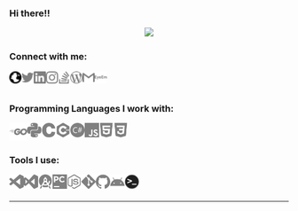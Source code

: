 ### Hi there!! <!--👋-->

<p align="center"> <img width="500px" src="https://camo.githubusercontent.com/b6860107d5fad033d519367771dc48185ae1b0a41ec3d8edd34a53cb001a3d31/68747470733a2f2f6d61676963636f70792e78797a2f6173736574732f696d616765732f6861646465722e676966" /> </p>


### Connect with me:
[<img align="left" alt="aaryarajoju.github.io" width="22px" src="https://raw.githubusercontent.com/iconic/open-iconic/master/svg/globe.svg" />][website]
[<img align="left" alt="AARYA RAJOJU | Twitter" width="22px" src="https://github.com/aaryarajoju/aaryarajoju/blob/main/logo-svg/twitter.svg" />][twitter]
[<img align="left" alt="AARYA RAJOJU | LinkedIn" width="22px" src="https://github.com/aaryarajoju/aaryarajoju/blob/main/logo-svg/linkedin.svg" />][linkedin]
[<img align="left" alt="AARYA RAJOJU | Instagram" width="22px" src="https://github.com/aaryarajoju/aaryarajoju/blob/main/logo-svg/instagram.svg" />][instagram]
[<img align="left" alt="AARYA RAJOJU | Stack Overflow" width="22px" src="https://github.com/aaryarajoju/aaryarajoju/blob/main/logo-svg/stackoverflow.svg" />][stack]
[<img align="left" alt="AARYA RAJOJU | Blog" width="22px" src="https://github.com/aaryarajoju/aaryarajoju/blob/main/logo-svg/wordpress.svg" />][blog]
[<img align="left" alt="AARYA RAJOJU | Mail" width="22px" src="https://github.com/aaryarajoju/aaryarajoju/blob/main/logo-svg/gmail.svg" />][mail]
[<img align="left" alt="AARYA RAJOJU | EyeEm" width="22px" src="https://github.com/aaryarajoju/aaryarajoju/blob/main/logo-svg/eyeem.svg" />][eyeem]

<br>
<br>


### Programming Languages I work with:

<img align="left" alt="Go" width="32px" src="https://github.com/aaryarajoju/aaryarajoju/blob/main/logo-svg/go.svg" />
<img align="left" alt="python" width="26px" src="https://github.com/aaryarajoju/aaryarajoju/blob/main/logo-svg/python.svg" />
<img align="left" alt="C" width="26px" src="https://github.com/aaryarajoju/aaryarajoju/blob/main/logo-svg/c.svg" />
<img align="left" alt="C++" width="26px" src="https://github.com/aaryarajoju/aaryarajoju/blob/main/logo-svg/cplusplus.svg" />
<img align="left" alt="C#" width="26px" src="https://github.com/aaryarajoju/aaryarajoju/blob/main/logo-svg/csharp.svg" />
<!--<img align="left" alt="Java" width="26px" src="https://github.com/aaryarajoju/aaryarajoju/blob/main/logo-svg/java.svg" />-->
<!--<img align="left" alt="Kotlin" width="26px" src="https://github.com/aaryarajoju/aaryarajoju/blob/main/logo-svg/kotlin.svg" />-->
<img align="left" alt="JavaScript" width="26px" src="https://github.com/aaryarajoju/aaryarajoju/blob/main/logo-svg/javascript.svg" />
<img align="left" alt="HTML5" width="26px" src="https://github.com/aaryarajoju/aaryarajoju/blob/main/logo-svg/html5.svg" />
<img align="left" alt="CSS3" width="26px" src="https://github.com/aaryarajoju/aaryarajoju/blob/main/logo-svg/css3.svg" />

<br>
<br>


### Tools I use:

<img align="left" alt="Visual Studio Code" width="26px" src="https://github.com/aaryarajoju/aaryarajoju/blob/main/logo-svg/visualstudiocode.svg" />
<img align="left" alt="Visual Studio" width="26px" src="https://github.com/aaryarajoju/aaryarajoju/blob/main/logo-svg/visualstudio.svg" />
<img align="left" alt="JetBrains Android Studio" width="26px" src="https://github.com/aaryarajoju/aaryarajoju/blob/main/logo-svg/androidstudio.svg" />
<img align="left" alt="JetBrains PyCharm" width="26px" src="https://github.com/aaryarajoju/aaryarajoju/blob/main/logo-svg/pycharm.svg" />
<img align="left" alt="Node.js" width="26px" src="https://github.com/aaryarajoju/aaryarajoju/blob/main/logo-svg/node-dot-js.svg" />
<img align="left" alt="Git" width="26px" src="https://github.com/aaryarajoju/aaryarajoju/blob/main/logo-svg/git.svg" />
<img align="left" alt="GitHub" width="26px" src="https://github.com/aaryarajoju/aaryarajoju/blob/main/logo-svg/github.svg" />
<img align="left" alt="Android" width="26px" src="https://github.com/aaryarajoju/aaryarajoju/blob/main/logo-svg/android.svg" />
<img align="left" alt="Terminal" width="26px" src="https://raw.githubusercontent.com/github/explore/80688e429a7d4ef2fca1e82350fe8e3517d3494d/topics/terminal/terminal.png" />
<br>
<br>


---


<!--
<img align="left" alt="" width="26px" src="" />
<img align="left" alt="" width="26px" src="" />
<img align="left" alt="" width="26px" src="" />
<img align="left" alt="" width="26px" src="" />
<img align="left" alt="" width="26px" src="" />
<img align="left" alt="" width="26px" src="" />
<img align="left" alt="" width="26px" src="" />
-->


<!--
- 🔭 I’m currently working on: a website for beginers to start learning python
- 🌱 I’m currently learning: GoLang
- 📫 How to reach me: <a href="mailto:code.aarya@gmail.com">code.aarya@gmail.com</a> or <a href="mailto:hey.aarya@gmail.com">hey.aarya@gmail.com</a> 
- 😄 Pronouns: He/Him
- ⚡ Fun fact: GoLang is the best language
-->
<!--
<a href="https://github.com/aaryarajoju">GitHub Profile</a><br>
<a href="https://www.linkedin.com/in/aaryarajoju/">Linkedin Profile</a><br>
<a href="https://aaryarajoju.github.io">GitHub Pages</a><br>
<a href="https://aaryarajoju.github.io/portfolio">A personal Portfolio hosted on GitHub Pages</a><br>
<a href="https://aaryarajoju.github.io/aaryarajoju">A personal website hosted on GitHub Pages</a><br>
<a href="https://aaryarajoju.github.io/python/">A website to Learn Python</a><br>
<a href="https://aaryarajoju.github.io/">AARYA RAJOJU - </a><br>
<a href="https://aaryarajoju.github.io/">AARYA RAJOJU - </a><br>
-->

<!--
**aaryarajoju/aaryarajoju** is a ✨ _special_ ✨ repository because its `README.md` (this file) appears on your GitHub profile.

Here are some ideas to get you started:

- 🔭 I’m currently working on ...
- 🌱 I’m currently learning ...
- 👯 I’m looking to collaborate on ...
- 🤔 I’m looking for help with ...
- 💬 Ask me about ...
- 📫 How to reach me: ...
- 😄 Pronouns: ...
- ⚡ Fun fact: ...
-->


[website]: https://aaryarajoju.github.io/
[twitter]: https://twitter.com/AaryaRajoju
[blog]: https://aaryarajoju.wordpress.com/
[instagram]: https://instagram.com/aaryarajoju
[mail]: mailto:code.aarya@gmail.com
[linkedin]: https://linkedin.com/in/aaryarajoju
[eyeem]: https://www.eyeem.com/u/capturedbyarx
[stack]: https://stackoverflow.com/users/14383957/aaryarajoju
